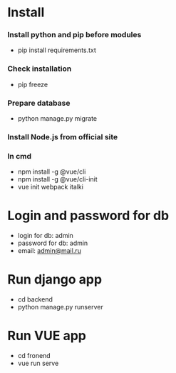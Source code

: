 # Install

### Install python and pip before modules

- pip install requirements.txt

### Check installation
- pip freeze

### Prepare database

- python manage.py migrate

### Install Node.js from official site

### In cmd
- npm install -g @vue/cli
- npm install -g @vue/cli-init
- vue init webpack italki

# Login and password for db
- login for db: admin
- password for db: admin
- email: admin@mail.ru

# Run django app

- cd backend
- python manage.py runserver

# Run VUE app

- cd fronend
- vue run serve